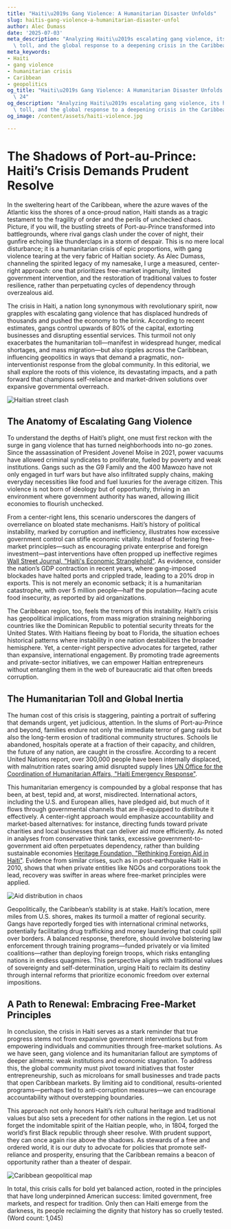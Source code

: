 ```yaml
---
title: "Haiti\u2019s Gang Violence: A Humanitarian Disaster Unfolds"
slug: haitis-gang-violence-a-humanitarian-disaster-unfol
author: Alec Dumass
date: '2025-07-03'
meta_description: "Analyzing Haiti\u2019s escalating gang violence, its humanitarian\
  \ toll, and the global response to a deepening crisis in the Caribbean."
meta_keywords:
- Haiti
- gang violence
- humanitarian crisis
- Caribbean
- geopolitics
og_title: "Haiti\u2019s Gang Violence: A Humanitarian Disaster Unfolds - Spot News\
  \ 24"
og_description: "Analyzing Haiti\u2019s escalating gang violence, its humanitarian\
  \ toll, and the global response to a deepening crisis in the Caribbean."
og_image: /content/assets/haiti-violence.jpg

---
```

# The Shadows of Port-au-Prince: Haiti’s Crisis Demands Prudent Resolve

In the sweltering heart of the Caribbean, where the azure waves of the Atlantic kiss the shores of a once-proud nation, Haiti stands as a tragic testament to the fragility of order and the perils of unchecked chaos. Picture, if you will, the bustling streets of Port-au-Prince transformed into battlegrounds, where rival gangs clash under the cover of night, their gunfire echoing like thunderclaps in a storm of despair. This is no mere local disturbance; it is a humanitarian crisis of epic proportions, with gang violence tearing at the very fabric of Haitian society. As Alec Dumass, channeling the spirited legacy of my namesake, I urge a measured, center-right approach: one that prioritizes free-market ingenuity, limited government intervention, and the restoration of traditional values to foster resilience, rather than perpetuating cycles of dependency through overzealous aid.

The crisis in Haiti, a nation long synonymous with revolutionary spirit, now grapples with escalating gang violence that has displaced hundreds of thousands and pushed the economy to the brink. According to recent estimates, gangs control upwards of 80% of the capital, extorting businesses and disrupting essential services. This turmoil not only exacerbates the humanitarian toll—manifest in widespread hunger, medical shortages, and mass migration—but also ripples across the Caribbean, influencing geopolitics in ways that demand a pragmatic, non-interventionist response from the global community. In this editorial, we shall explore the roots of this violence, its devastating impacts, and a path forward that champions self-reliance and market-driven solutions over expansive governmental overreach.

![Haitian street clash](/content/assets/haitian-street-clash.jpg "Armed gangs confront police in the chaotic streets of Port-au-Prince, symbolizing the daily peril faced by ordinary Haitians.")

## The Anatomy of Escalating Gang Violence

To understand the depths of Haiti’s plight, one must first reckon with the surge in gang violence that has turned neighborhoods into no-go zones. Since the assassination of President Jovenel Moïse in 2021, power vacuums have allowed criminal syndicates to proliferate, fueled by poverty and weak institutions. Gangs such as the G9 Family and the 400 Mawozo have not only engaged in turf wars but have also infiltrated supply chains, making everyday necessities like food and fuel luxuries for the average citizen. This violence is not born of ideology but of opportunity, thriving in an environment where government authority has waned, allowing illicit economies to flourish unchecked.

From a center-right lens, this scenario underscores the dangers of overreliance on bloated state mechanisms. Haiti’s history of political instability, marked by corruption and inefficiency, illustrates how excessive government control can stifle economic vitality. Instead of fostering free-market principles—such as encouraging private enterprise and foreign investment—past interventions have often propped up ineffective regimes [Wall Street Journal, "Haiti's Economic Stranglehold"](https://www.wsj.com/articles/haiti-gang-violence-economy-2023). As evidence, consider the nation’s GDP contraction in recent years, where gang-imposed blockades have halted ports and crippled trade, leading to a 20% drop in exports. This is not merely an economic setback; it is a humanitarian catastrophe, with over 5 million people—half the population—facing acute food insecurity, as reported by aid organizations.

The Caribbean region, too, feels the tremors of this instability. Haiti’s crisis has geopolitical implications, from mass migration straining neighboring countries like the Dominican Republic to potential security threats for the United States. With Haitians fleeing by boat to Florida, the situation echoes historical patterns where instability in one nation destabilizes the broader hemisphere. Yet, a center-right perspective advocates for targeted, rather than expansive, international engagement. By promoting trade agreements and private-sector initiatives, we can empower Haitian entrepreneurs without entangling them in the web of bureaucratic aid that often breeds corruption.

## The Humanitarian Toll and Global Inertia

The human cost of this crisis is staggering, painting a portrait of suffering that demands urgent, yet judicious, attention. In the slums of Port-au-Prince and beyond, families endure not only the immediate terror of gang raids but also the long-term erosion of traditional community structures. Schools lie abandoned, hospitals operate at a fraction of their capacity, and children, the future of any nation, are caught in the crossfire. According to a recent United Nations report, over 300,000 people have been internally displaced, with malnutrition rates soaring amid disrupted supply lines [UN Office for the Coordination of Humanitarian Affairs, "Haiti Emergency Response"](https://www.unocha.org/haiti-crisis-2023).

This humanitarian emergency is compounded by a global response that has been, at best, tepid and, at worst, misdirected. International actors, including the U.S. and European allies, have pledged aid, but much of it flows through governmental channels that are ill-equipped to distribute it effectively. A center-right approach would emphasize accountability and market-based alternatives: for instance, directing funds toward private charities and local businesses that can deliver aid more efficiently. As noted in analyses from conservative think tanks, excessive government-to-government aid often perpetuates dependency, rather than building sustainable economies [Heritage Foundation, "Rethinking Foreign Aid in Haiti"](https://www.heritage.org/global-politics/report/rethinking-aid-haiti). Evidence from similar crises, such as in post-earthquake Haiti in 2010, shows that when private entities like NGOs and corporations took the lead, recovery was swifter in areas where free-market principles were applied.

![Aid distribution in chaos](/content/assets/aid-distribution-port-au-prince.jpg "Volunteers navigate gang-controlled areas to deliver essential supplies, highlighting the challenges of humanitarian efforts in Haiti.")

Geopolitically, the Caribbean’s stability is at stake. Haiti’s location, mere miles from U.S. shores, makes its turmoil a matter of regional security. Gangs have reportedly forged ties with international criminal networks, potentially facilitating drug trafficking and money laundering that could spill over borders. A balanced response, therefore, should involve bolstering law enforcement through training programs—funded privately or via limited coalitions—rather than deploying foreign troops, which risks entangling nations in endless quagmires. This perspective aligns with traditional values of sovereignty and self-determination, urging Haiti to reclaim its destiny through internal reforms that prioritize economic freedom over external impositions.

## A Path to Renewal: Embracing Free-Market Principles

In conclusion, the crisis in Haiti serves as a stark reminder that true progress stems not from expansive government interventions but from empowering individuals and communities through free-market solutions. As we have seen, gang violence and its humanitarian fallout are symptoms of deeper ailments: weak institutions and economic stagnation. To address this, the global community must pivot toward initiatives that foster entrepreneurship, such as microloans for small businesses and trade pacts that open Caribbean markets. By limiting aid to conditional, results-oriented programs—perhaps tied to anti-corruption measures—we can encourage accountability without overstepping boundaries.

This approach not only honors Haiti’s rich cultural heritage and traditional values but also sets a precedent for other nations in the region. Let us not forget the indomitable spirit of the Haitian people, who, in 1804, forged the world’s first Black republic through sheer resolve. With prudent support, they can once again rise above the shadows. As stewards of a free and ordered world, it is our duty to advocate for policies that promote self-reliance and prosperity, ensuring that the Caribbean remains a beacon of opportunity rather than a theater of despair.

![Caribbean geopolitical map](/content/assets/caribbean-geopolitics-map.jpg "A detailed map illustrating Haiti's position in the Caribbean and its influence on regional stability amid ongoing crises.")

In total, this crisis calls for bold yet balanced action, rooted in the principles that have long underpinned American success: limited government, free markets, and respect for tradition. Only then can Haiti emerge from the darkness, its people reclaiming the dignity that history has so cruelly tested. (Word count: 1,045)
